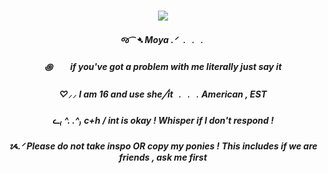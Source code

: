 <h3 align="center">

<p align="center">
<img src=https://i.pinimg.com/736x/12/27/45/1227454c78d6babb4a5ba3fcd5d10164.jpg
</p>

<p align="center">
</p>


<h5 align="center">
 જ⁀➴ Moya  .ᐟ ﹒﹒﹒
         <h5 align="center">
        ꩜　　if you've got a problem with me literally just say it
          <h5 align="center">
          ♡⸝⸝ I am 16 and use she╱it ﹒﹒﹒American , EST
           <h5 align="center">
           ᓚ₍ ^. .^₎ c+h / int is okay ! Whisper if I don't respond !
             <h5 align="center">
              ᝰ.ᐟ Please do not take inspo OR copy my ponies ! This includes if we are friends , ask me first
</h5>


<h5 align="center">
 ‎‎ ‎

</h5>
</p>


